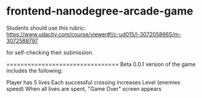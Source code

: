 frontend-nanodegree-arcade-game
===============================

Students should use this rubric: https://www.udacity.com/course/viewer#!/c-ud015/l-3072058665/m-3072588797

for self-checking their submission.

================================
Beta 0.0.1 version of the game includes the following:

Player has 5 lives 
Each successful crossing increases Level (enemies speed)
When all lives are spent, "Game Over" screen appears